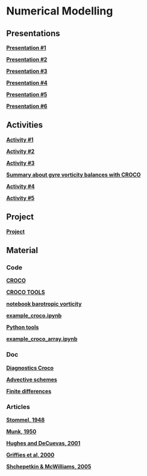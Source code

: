 

#  Numerical Modelling

##  Presentations



**[Presentation #1 ][p1]**  

  [p1]: 1_Numerical_modeling_QJ.pdf


**[Presentation #2 ][p2]**  

  [p2]: 2_Numerical_modeling_QJ.pdf



**[Presentation #3 ][p3]**  

  [p3]: 3_Numerical_modeling_QJ.pdf



**[Presentation #4 ][p4]**  

  [p4]: 4_Numerical_modeling.pdf




**[Presentation #5 ][p5]**  

  [p5]: 5_Numerical_modeling.pdf


**[Presentation #6 ][p6]**  

  [p6]: 6_Numerical_modeling.pdf

<!---

**[Presentation #7 ][p7]**  

  [p7]: 7_Numerical_modeling.pdf



**[Presentation #8 ][p8]**  

  [p8]: oopc.pdf

--->

##  Activities

**[Activity #1 ][t1]**  

  [t1]: Activity1.pdf


**[Activity #2 ][t2]**  

  [t2]: Activity2.pdf


**[Activity #3 ][t3]**  

  [t3]: Activity3.pdf
  
**[Summary about gyre vorticity balances with CROCO][t5]**  

  [t5]: modelling.pdf
  


**[Activity #4 ][t4]**  

  [t4]: Activity4.pdf
 

**[Activity #5 ][t5]**  

  [t5]: Activity5.pdf


## Project

**[Project][p0]**  

  [p0]: projets_modnum2324.pdf






##  Material 

###  Code

**[CROCO ][c30]**  

  [c30]: croco.tar.gz


**[CROCO TOOLS ][c32]**  

  [c32]: croco_tools-v1.1.tar.gz
  

**[notebook barotropic vorticity][c31]**  

  [c31]: barotropic_vorticity_balance.ipynb
  

**[example_croco.ipynb][c33]**  

  [c33]: https://github.com/Mesharou/mesharou.github.io/blob/master/Croco/example_croco.ipynb
  
    
**[Python tools][c34]**  

  [c34]: tools.py
  
**[example_croco\_array.ipynb][c35]**  

  [c35]: https://github.com/Mesharou/mesharou.github.io/blob/master/Croco/example_croco_xarray.ipynb

  
###  Doc

**[Diagnostics Croco ][p31]**  

  [p31]: diagnostics_croco.pdf
  

**[Advective schemes ][p32]**  

  [p32]: formation_adv_diff.pdf
  

**[Finite differences ][p33]**  

  [p33]: http://www.dam.brown.edu/people/alcyew/handouts/numdiff.pdf  
  
###  Articles

**[Stommel, 1948 ][a1]**

**[Munk, 1950 ][a2]**

**[Hughes and DeCuevas, 2001 ][a3]**

**[Griffies et al, 2000 ][a4]**

**[Shchepetkin & McWilliams, 2005 ][a5]** 


  [a1]: Stommel48.pdf
  [a2]: Munk50.pdf
  [a3]: HughesDeCuevas01.pdf
  
  [a4]: Griffiesetal00.pdf
  [a5]: ShchepetkinMcWilliams05.pdf

